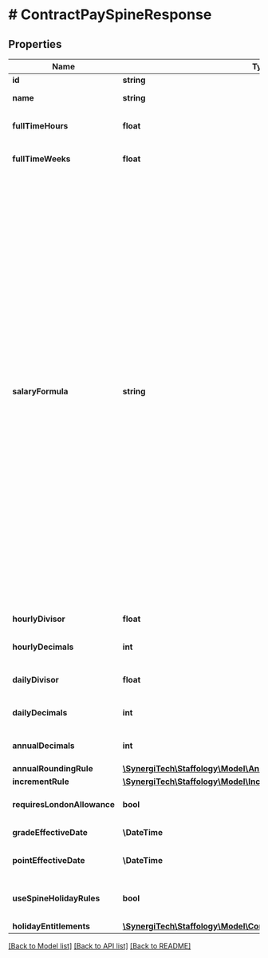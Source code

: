 # # ContractPaySpineResponse

## Properties

Name | Type | Description | Notes
------------ | ------------- | ------------- | -------------
**id** | **string** | Pay Spine identifier | [optional]
**name** | **string** | Name of the Pay Spine | [optional]
**fullTimeHours** | **float** | Maximum Full Time Hours on this Pay Spine | [optional]
**fullTimeWeeks** | **float** | Maximum Full Time Weeks on this Pay Spine | [optional]
**salaryFormula** | **string** | Formula used to derive annual salary  &lt;remarks&gt;  The salary formula consists of the following elements and Round functions:  - PointValue (The value of an individual Spinal Point)  - HoursWorked (The hours an employee is contracted to work for in their role)  - FTHours (The full time hours specified for an employee in their role)  - WeeksWorked (The contracted weeks an employee works in their role)  - FTWeeks (The full weeks specified for an employee in their role)  Round functions:   - ROUND(Value,decimal places): Round the value to specific decimal places. The maximum value is between 0 and 15.  - ROUNDUP(Value)  - ROUNDDOWN(Value)   - TRUNCATE(Value)  &lt;/remarks&gt;&lt;example&gt;  For example: \&quot;PointValue * ROUND(HoursWorked * WeeksWorked * (7/365),3) / FTHours\&quot;   &lt;/example&gt; | [optional]
**hourlyDivisor** | **float** | Hours used to determine Hourly Rate | [optional]
**hourlyDecimals** | **int** | Number of decimal places to calculate Hourly Rates | [optional]
**dailyDivisor** | **float** | Days used to determine Full time Daily Rate | [optional]
**dailyDecimals** | **int** | Number of decimal places to calculate Daily Rates | [optional]
**annualDecimals** | **int** | Number of decimal places to calculate Annual Salaries | [optional]
**annualRoundingRule** | [**\SynergiTech\Staffology\Model\AnnualRoundingRule**](AnnualRoundingRule.md) |  | [optional]
**incrementRule** | [**\SynergiTech\Staffology\Model\IncrementRule**](IncrementRule.md) |  | [optional]
**requiresLondonAllowance** | **bool** | Requires LA column to be completed on the spine | [optional]
**gradeEffectiveDate** | **\DateTime** | Effective date for applicable grades | [optional]
**pointEffectiveDate** | **\DateTime** | Effective date for applicable spinal points | [optional]
**useSpineHolidayRules** | **bool** | Flag to include holiday entitlements in Payspine (Default false) | [optional]
**holidayEntitlements** | [**\SynergiTech\Staffology\Model\ContractHolidayEntitlementResponse[]**](ContractHolidayEntitlementResponse.md) |  | [optional]

[[Back to Model list]](../../README.md#models) [[Back to API list]](../../README.md#endpoints) [[Back to README]](../../README.md)
